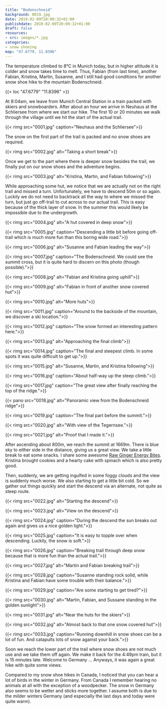 ```yaml
---
title: "Bodenschneid"
background: 0019.jpg
date: 2019-02-09T20:09:32+01:00
publishdate: 2019-02-09T20:09:32+01:00
draft: false
resources:
- src: images/*.jpg
categories:
- snow shoeing
map: "47.6779, 11.8396"
---
```


The temperature climbed to 8°C in Munich today, but in higher altitude it is
colder and snow takes time to melt. Thus, Fabian (from last time), another
Fabian, Kristina, Martin, Susanne, and I still had good conditions for
another snow shoe hike to the mountain Bodenschneid.

{{< loc "47.6779" "11.8396" >}}

At 8:04am, we leave from Munich Central Station in a train packed with skiers and
snowboarders. After about an hour we arrive in Neuhaus at the Schliersee from
where we start our hike. The first 10 or 20 minutes we walk through the
village until we hit the start of the actual trail.

{{< rimg src="0001.jpg" caption="Neuhaus and the Schliersee">}}

The snow on the first part of the trail is packed and no snow shoes are
required.

{{< rimg src="0002.jpg" alt="Taking a short break">}}

Once we get to the part where there is deeper snow besides the trail, we finally
put on our snow shoes and the adventure begins.

{{< rimg src="0003.jpg" alt="Kristina, Martin, and Fabian following">}}

While approaching some hut, we notice that we are actually not on the right
trail and missed a turn. Unfortunately, we have to descend 50m or so again.
Luckily we do not need to backtrack all the way to where we missed the turn, but
just go off-trail to cut across to our actual trail. This is easy because of the
thick layer of snow. In the summer this would likely be impossible due to the
undergrowth.

{{< rimg src="0004.jpg" alt="A hut covered in deep snow">}}

{{< rimg src="0005.jpg" caption="Descending a little bit before going off-trail which is much more fun than this boring wide road.">}}

{{< rimg src="0006.jpg" alt="Susanne and Fabian leading the way">}}

{{< rimg src="0007.jpg" caption="The Bodenschneid. We could see the summit cross, but it is quite hard to discern on this photo (though possible).">}}

{{< rimg src="0008.jpg" alt="Fabian and Kristina going uphill">}}

{{< rimg src="0009.jpg" alt="Fabian in front of another snow covered hut">}}

{{< rimg src="0010.jpg" alt="More huts">}}

{{< rimg src="0011.jpg" caption="Around to the backside of the mountain, we discover a ski location.">}}

{{< rimg src="0012.jpg" caption="The snow formed an interesting pattern here.">}}

{{< rimg src="0013.jpg" alt="Approaching the final climb">}}

{{< rimg src="0014.jpg" caption="The final and steepest climb. In some spots it was quite difficult to get up.">}}

{{< rimg src="0015.jpg" alt="Susanne, Martin, and Kristina following">}}

{{< rimg src="0016.jpg" caption="About half-way up the steep climb.">}}

{{< rimg src="0017.jpg" caption="The great view after finally reaching the top of the ridge.">}}

{{< pano src="0018.jpg" alt="Panoramic view from the Bodenschneid ridge">}}

{{< rimg src="0019.jpg" caption="The final part before the summit.">}}

{{< rimg src="0020.jpg" alt="With view of the Tegernsee.">}}

{{< rimg src="0021.jpg" alt="Proof that I made it.">}}

After ascending about 800m, we reach the summit at 1669m. There is blue sky to
either side in the distance, giving us a great view. We take a little break to
eat some snacks. I share some awesome [Raw Ginger Energy
Bites](http://www.onegreenplanet.org/vegan-recipe/raw-ginger-energy-bites/).
Kristina brought cookies and a hearty cake with spinach which is also pretty
good.

Then, suddenly, we are getting ingulfed in some foggy clouds and the view is
suddenly much worse. We also starting to get a little bit cold. So we gather out
things quickly and start the descend via an alternate, not quite as steep route.

{{< rimg src="0022.jpg" alt="Starting the descend">}}

{{< rimg src="0023.jpg" alt="View on the descend">}}

{{< rimg src="0024.jpg" caption="During the descend the sun breaks out again and gives us a nice golden light.">}}

{{< rimg src="0025.jpg" caption="It is easy to topple over when descending.  Luckily, the snow is soft.">}}

{{< rimg src="0026.jpg" caption="Breaking trail through deep snow because that is more fun than the actual trail.">}}

{{< rimg src="0027.jpg" alt="Martin and Fabian breaking trail">}}

{{< rimg src="0028.jpg" caption="Susanne standing rock solid, while Kristina and Fabian have some trouble with their balance.">}}

{{< rimg src="0029.jpg" caption="Are some starting to get tired?">}}

{{< rimg src="0030.jpg" alt="Martin, Fabian, and Sussane standing in the golden sunlight">}}

{{< rimg src="0031.jpg" alt="Near the huts for the skiers">}}

{{< rimg src="0032.jpg" alt="Almost back to that one snow covered hut">}}

{{< rimg src="0033.jpg" caption="Running downhill in snow shoes can be a lot of fun. And catapults lots of snow against your back.">}}

Soon we reach the lower part of the trail where snow shoes are not much use and
we take them off again. We make it back for the 4:49pm train, but it is 15
minutes late. Welcome to Germany ... Anyways, it was again a great hike with
quite some views.

Compared to my snow shoe hikes in Canada, I noticed that you can hear a lot of
birds in the winter in Germany. From Canada I remember hearing no animals at all
with the exception of a woodpecker. The snow in Germany also seems to be wetter
and sticks more together. I assume both is due to the milder winters Germany
(and especially the last days and today were quite warm).
